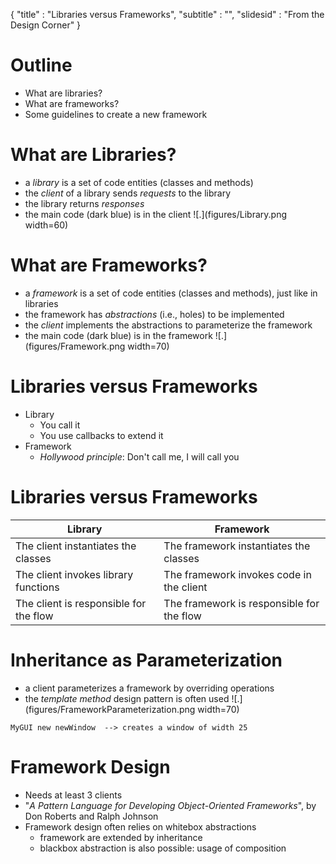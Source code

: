 {
"title" : "Libraries versus Frameworks",
"subtitle" : "",
"slidesid" : "From the Design Corner"
}


# Outline
- What are libraries?
- What are frameworks?
- Some guidelines to create a new framework

# What are Libraries?
- a _library_ is a set of code entities \(classes and methods\)
- the _client_ of a library sends _requests_ to the library
- the library returns _responses_
- the main code \(dark blue\) is in the client
![.](figures/Library.png width=60)
# What are Frameworks?
- a _framework_ is a set of code entities \(classes and methods\), just like in libraries
- the framework has _abstractions_ \(i.e., holes\) to be implemented
- the _client_ implements the abstractions to parameterize the framework
- the main code \(dark blue\) is in the framework
![.](figures/Framework.png width=70)
# Libraries versus Frameworks
- Library
  - You call it
  - You use callbacks to extend it
- Framework
  - _Hollywood principle_: Don't call me, I will call you

# Libraries versus Frameworks

| Library | Framework |
| --- | --- |
| The client instantiates the classes | The framework instantiates the classes |
| The client invokes library functions | The framework invokes code in the client |
| The client is responsible for the flow | The framework is responsible for the flow |
# Inheritance as Parameterization
- a client parameterizes a framework by overriding operations
- the _template method_ design pattern is often used
![.](figures/FrameworkParameterization.png width=70)
```language=smalltalk
MyGUI new newWindow  --> creates a window of width 25
```

# Framework Design
- Needs at least 3 clients
- "_A Pattern Language for Developing Object-Oriented Frameworks_", by Don Roberts and Ralph Johnson
- Framework design often relies on whitebox abstractions
  - framework are extended by inheritance
  - blackbox abstraction is also possible: usage of composition
